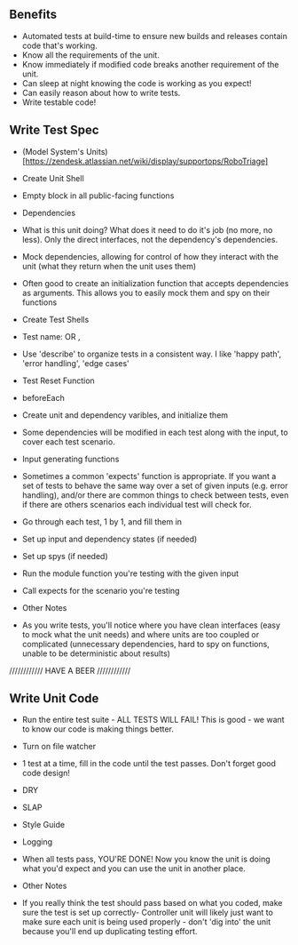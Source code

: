 Benefits
------------------------------------------------------------------

- Automated tests at build-time to ensure new builds and releases contain code that's working.
- Know all the requirements of the unit.
- Know immediately if modified code breaks another requirement of the unit.
- Can sleep at night knowing the code is working as you expect!
- Can easily reason about how to write tests.
- Write testable code!


Write Test Spec
------------------------------------------------------------------

- (Model System's Units)[https://zendesk.atlassian.net/wiki/display/supportops/RoboTriage]

- Create Unit Shell
 - Empty block in all public-facing functions

- Dependencies
 - What is this unit doing?  What does it need to do it's job (no more, no less).  Only the direct interfaces, not the dependency's dependencies.
 - Mock dependencies, allowing for control of how they interact with the unit (what they return when the unit uses them)
 - Often good to create an initialization function that accepts dependencies as arguments.  This allows you to easily mock them and spy on their functions

- Create Test Shells
 - Test name: <unit> <does something> <when something> OR <when something>, <unit> <does something>
 - Use 'describe' to organize tests in a consistent way.  I like 'happy path', 'error handling', 'edge cases'

- Test Reset Function
 - beforeEach
 - Create unit and dependency varibles, and initialize them
 - Some dependencies will be modified in each test along with the input, to cover each test scenario.

- Input generating functions

 - Sometimes a common 'expects' function is appropriate.  If you want a set of tests to behave the same way over a set of given inputs (e.g. error handling), and/or there are common things to check between tests, even if there are others scenarios each individual test will check for.

 - Go through each test, 1 by 1, and fill them in
 - Set up input and dependency states (if needed)
 - Set up spys (if needed)
 - Run the module function you're testing with the given input
 - Call expects for the scenario you're testing

- Other Notes
 - As you write tests, you'll notice where you have clean interfaces (easy to mock what the unit needs) and where units are too coupled or complicated (unnecessary dependencies, hard to spy on functions, unable to be deterministic about results)

//////////// HAVE A BEER ////////////


Write Unit Code
--------------------------------------------------------------------

- Run the entire test suite - ALL TESTS WILL FAIL! This is good - we want to know our code is making things better.
- Turn on file watcher
- 1 test at a time, fill in the code until the test passes.  Don't forget good code design!
 - DRY
 - SLAP
 - Style Guide
 - Logging
- When all tests pass, YOU'RE DONE! Now you know the unit is doing what you'd expect and you can use the unit in another place.


- Other Notes
 - If you really think the test should pass based on what you coded, make sure the test is set up correctly- Controller unit will likely just want to make sure each unit is being used properly - don't 'dig into' the unit because you'll end up duplicating testing effort.
